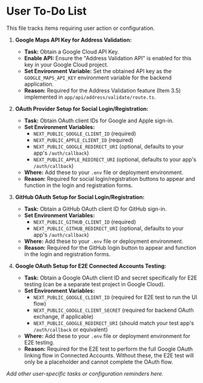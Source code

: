 # User To-Do List

This file tracks items requiring user action or configuration.

1.  **Google Maps API Key for Address Validation:**
    *   **Task:** Obtain a Google Cloud API Key.
    *   **Enable API:** Ensure the "Address Validation API" is enabled for this key in your Google Cloud project.
    *   **Set Environment Variable:** Set the obtained API key as the `GOOGLE_MAPS_API_KEY` environment variable for the backend application.
    *   **Reason:** Required for the Address Validation feature (Item 3.5) implemented in `app/api/address/validate/route.ts`.

2.  **OAuth Provider Setup for Social Login/Registration:**
    *   **Task:** Obtain OAuth client IDs for Google and Apple sign-in.
    *   **Set Environment Variables:**
        - `NEXT_PUBLIC_GOOGLE_CLIENT_ID` (required)
        - `NEXT_PUBLIC_APPLE_CLIENT_ID` (required)
        - `NEXT_PUBLIC_GOOGLE_REDIRECT_URI` (optional, defaults to your app's `/auth/callback`)
        - `NEXT_PUBLIC_APPLE_REDIRECT_URI` (optional, defaults to your app's `/auth/callback`)
    *   **Where:** Add these to your `.env` file or deployment environment.
    *   **Reason:** Required for social login/registration buttons to appear and function in the login and registration forms.

3.  **GitHub OAuth Setup for Social Login/Registration:**
    *   **Task:** Obtain a GitHub OAuth client ID for GitHub sign-in.
    *   **Set Environment Variables:**
        - `NEXT_PUBLIC_GITHUB_CLIENT_ID` (required)
        - `NEXT_PUBLIC_GITHUB_REDIRECT_URI` (optional, defaults to your app's `/auth/callback`)
    *   **Where:** Add these to your `.env` file or deployment environment.
    *   **Reason:** Required for the GitHub login button to appear and function in the login and registration forms.

4.  **Google OAuth Setup for E2E Connected Accounts Testing:**
    *   **Task:** Obtain a Google OAuth client ID and secret specifically for E2E testing (can be a separate test project in Google Cloud).
    *   **Set Environment Variables:**
        - `NEXT_PUBLIC_GOOGLE_CLIENT_ID` (required for E2E test to run the UI flow)
        - `NEXT_PUBLIC_GOOGLE_CLIENT_SECRET` (required for backend OAuth exchange, if applicable)
        - `NEXT_PUBLIC_GOOGLE_REDIRECT_URI` (should match your test app's `/auth/callback` or equivalent)
    *   **Where:** Add these to your `.env` file or deployment environment for E2E testing.
    *   **Reason:** Required for the E2E test to perform the full Google OAuth linking flow in Connected Accounts. Without these, the E2E test will only be a placeholder and cannot complete the OAuth flow.

*Add other user-specific tasks or configuration reminders here.* 
